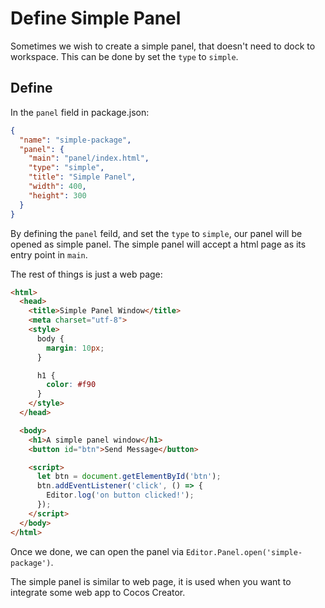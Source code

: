 # Define Simple Panel

Sometimes we wish to create a simple panel, that doesn't need to dock to workspace. This can be done by set the `type` to `simple`.

## Define

In the `panel` field in package.json:

```json
{
  "name": "simple-package",
  "panel": {
    "main": "panel/index.html",
    "type": "simple",
    "title": "Simple Panel",
    "width": 400,
    "height": 300
  }
}
```

By defining the `panel` feild, and set the `type` to `simple`, our panel will be opened as simple panel. The simple panel will accept a html page as its entry point in `main`.

The rest of things is just a web page:

```html
<html>
  <head>
    <title>Simple Panel Window</title>
    <meta charset="utf-8">
    <style>
      body {
        margin: 10px;
      }

      h1 {
        color: #f90
      }
    </style>
  </head>

  <body>
    <h1>A simple panel window</h1>
    <button id="btn">Send Message</button>

    <script>
      let btn = document.getElementById('btn');
      btn.addEventListener('click', () => {
        Editor.log('on button clicked!');
      });
    </script>
  </body>
</html>
```

Once we done, we can open the panel via `Editor.Panel.open('simple-package')`.

The simple panel is similar to web page, it is used when you want to integrate some web app to Cocos Creator.
